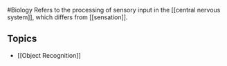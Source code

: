#Biology
Refers to the processing of sensory input in the [[central nervous system]], which differs from [[sensation]].
## Topics
* [[Object Recognition]]